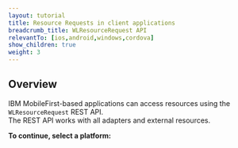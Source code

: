 ```yaml
---
layout: tutorial
title: Resource Requests in client applications
breadcrumb_title: WLResourceRequest API
relevantTo: [ios,android,windows,cordova]
show_children: true
weight: 3
---
```

## Overview
IBM MobileFirst-based applications can access resources using the `WLResourceRequest` REST API.  
The REST API works with all adapters and external resources.

**To continue, select a platform:**

